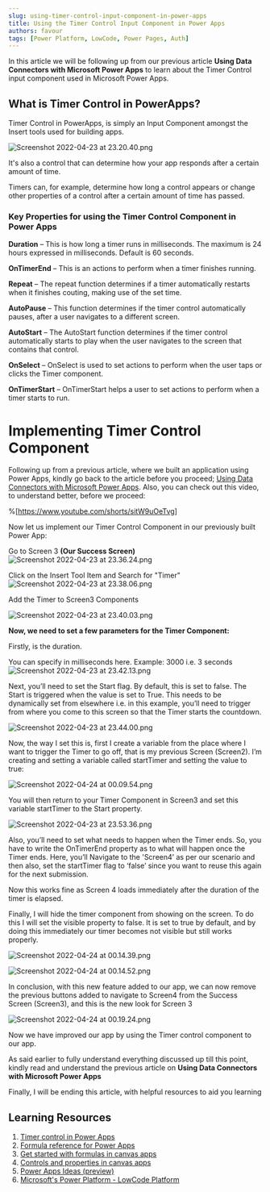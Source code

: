 ```yaml
---
slug: using-timer-control-input-component-in-power-apps
title: Using the Timer Control Input Component in Power Apps
authors: favour
tags: [Power Platform, LowCode, Power Pages, Auth]
---
```


In this article we will be following up from our previous article **Using Data Connectors with Microsoft Power Apps** to learn about the Timer Control input component used in Microsoft Power Apps. 

<!-- truncate -->

## What is Timer Control in PowerApps?
Timer Control in PowerApps, is simply an Input Component amongst the Insert tools used for building apps. 

![Screenshot 2022-04-23 at 23.20.40.png](https://cdn.hashnode.com/res/hashnode/image/upload/v1650752465275/HaJJ1AO--.png)

It's also a control that can determine how your app responds after a certain amount of time.

Timers can, for example, determine how long a control appears or change other properties of a control after a certain amount of time has passed.


### Key Properties for using the Timer Control Component in Power Apps

**Duration** – This is how long a timer runs in milliseconds. The maximum is 24 hours expressed in milliseconds. Default is 60 seconds.

**OnTimerEnd** – This is an actions to perform when a timer finishes running.

**Repeat** – The repeat function determines if a timer automatically restarts when it finishes couting, making use of the set time.

**AutoPause** – This function determines if the timer control automatically pauses, after a user navigates to a different screen.

**AutoStart** – The AutoStart function determines if the timer control automatically starts to play when the user navigates to the screen that contains that control.

**OnSelect** – OnSelect is used to set actions to perform when the user taps or clicks the Timer component.

**OnTimerStart** – OnTimerStart helps a user to set actions to perform when a timer starts to run.


# Implementing Timer Control Component 
Following up from a previous article, where we built an application using Power Apps, kindly go back to the article before you proceed; [Using Data Connectors with Microsoft Power Apps](www.thecompletehub.tech/blog/using-data-connectors-with-microsoft-power-apps). Also, you can check out this video, to understand better, before we proceed:

%[https://www.youtube.com/shorts/sitW9uOeTvg]

Now let us implement our Timer Control Component in our previously built Power App: 

Go to Screen 3 **(Our Success Screen)**
![Screenshot 2022-04-23 at 23.36.24.png](https://cdn.hashnode.com/res/hashnode/image/upload/v1650753412047/8xDuLRr3X.png)

Click on the Insert Tool Item and Search for "Timer"
![Screenshot 2022-04-23 at 23.38.06.png](https://cdn.hashnode.com/res/hashnode/image/upload/v1650753546954/uo87lDPs4.png)

Add the Timer to Screen3 Components

![Screenshot 2022-04-23 at 23.40.03.png](https://cdn.hashnode.com/res/hashnode/image/upload/v1650753637767/XaTil-hWw.png)

**Now, we need to set a few parameters for the Timer Component:**

Firstly, is the duration. 

You can specify in milliseconds here. Example: 3000 i.e. 3 seconds
![Screenshot 2022-04-23 at 23.42.13.png](https://cdn.hashnode.com/res/hashnode/image/upload/v1650753746393/MRzZPk_pB.png)

Next, you’ll need to set the Start flag. By default, this is set to false. The Start is triggered when the value is set to True. This needs to be dynamically set from elsewhere i.e. in this example, you’ll need to trigger from where you come to this screen so that the Timer starts the countdown.

![Screenshot 2022-04-23 at 23.44.00.png](https://cdn.hashnode.com/res/hashnode/image/upload/v1650753870590/sEt69kDsO.png)

Now, the way I set this is, first I create a variable from the place where I want to trigger the Timer to go off, that is my previous Screen (Screen2).  I’m creating and setting a variable called startTimer and setting the value to true:

![Screenshot 2022-04-24 at 00.09.54.png](https://cdn.hashnode.com/res/hashnode/image/upload/v1650755420667/M5h7eltB1.png)

You will then return to your Timer Component in Screen3 and set this variable startTimer to the Start property.

![Screenshot 2022-04-23 at 23.53.36.png](https://cdn.hashnode.com/res/hashnode/image/upload/v1650754432720/q1AghZ4ve.png)

Also, you’ll need to set what needs to happen when the Timer ends. So, you have to write the OnTimerEnd property as to what will happen once the Timer ends.
Here, you’ll Navigate to the 'Screen4’ as per our scenario and then also, set the startTimer flag to ‘false’ since you want to reuse this again for the next submission.

Now this works fine as Screen 4 loads immediately after the duration of the timer is elapsed.

Finally, I will hide the timer component from showing on the screen. 
To do this I will set the visible property to false. It is set to true by default, and by doing this immediately our timer becomes not visible but still works properly. 


![Screenshot 2022-04-24 at 00.14.39.png](https://cdn.hashnode.com/res/hashnode/image/upload/v1650755803020/zV9xntL2b.png)


![Screenshot 2022-04-24 at 00.14.52.png](https://cdn.hashnode.com/res/hashnode/image/upload/v1650755832207/AivDtFZg9.png)

In conclusion, with this new feature added to our app, we can now remove the previous buttons added to navigate to Screen4 from the Success Screen (Screen3), and this is the new look for Screen 3

![Screenshot 2022-04-24 at 00.19.24.png](https://cdn.hashnode.com/res/hashnode/image/upload/v1650755992913/aB_UqMDol.png)

Now we have improved our app by using the Timer control component to our app. 


As said earlier to fully understand everything discussed up till this point, kindly read and understand the previous article on **Using Data Connectors with Microsoft Power Apps** 

Finally, I will be ending this article, with helpful resources to aid you learning

## Learning Resources

1. [Timer control in Power Apps](https://docs.microsoft.com/en-us/power-apps/maker/canvas-apps/controls/control-timer?WT.mc_id=DX-MVP-5003911)
2. [Formula reference for Power Apps](https://docs.microsoft.com/en-us/power-apps/maker/canvas-apps/formula-reference)
3. [Get started with formulas in canvas apps](https://docs.microsoft.com/en-us/power-apps/maker/canvas-apps/working-with-formulas)
4. [Controls and properties in canvas apps](https://docs.microsoft.com/en-us/power-apps/maker/canvas-apps/reference-properties)
5. [Power Apps Ideas (preview)](https://docs.microsoft.com/en-us/power-apps/maker/canvas-apps/power-apps-ideas)
6. [Microsoft's Power Platform - LowCode Platform](https://thecompletehub.tech/microsofts-power-platform-lowcode-platform)

